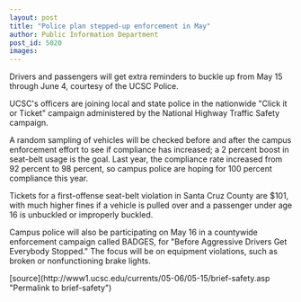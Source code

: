 ```yaml
---
layout: post
title: "Police plan stepped-up enforcement in May"
author: Public Information Department
post_id: 5020
images:
---
```


<a name="content" id="content"></a>
<p>
  Drivers and passengers will get extra reminders to buckle up from May 15 through June 4, courtesy of the UCSC Police.
</p>
<p>
  UCSC's officers are joining local and state police in the nationwide "Click it or Ticket" campaign administered by the National Highway Traffic Safety campaign.
</p>
<p>
  A random sampling of vehicles will be checked before and after the campus enforcement effort to see if compliance has increased; a 2 percent boost in seat-belt usage is the goal. Last year, the compliance rate increased from 92 percent to 98 percent, so campus police are hoping for 100 percent compliance this year.
</p>
<p>
  Tickets for a first-offense seat-belt violation in Santa Cruz County are $101, with much higher fines if a vehicle is pulled over and a passenger under age 16 is unbuckled or improperly buckled.
</p>
<p>
  Campus police will also be participating on May 16 in a countywide enforcement campaign called BADGES, for "Before Aggressive Drivers Get Everybody Stopped." The focus will be on equipment violations, such as broken or nonfunctioning brake lights.
</p>
[source](http://www1.ucsc.edu/currents/05-06/05-15/brief-safety.asp "Permalink to brief-safety")
